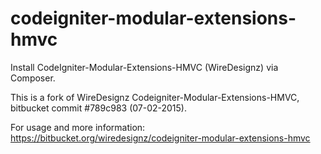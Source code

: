 # codeigniter-modular-extensions-hmvc
Install CodeIgniter-Modular-Extensions-HMVC (WireDesignz) via Composer.

This is a fork of WireDesignz Codeigniter-Modular-Extensions-HMVC, bitbucket commit #789c983 (07-02-2015).

For usage and more information: https://bitbucket.org/wiredesignz/codeigniter-modular-extensions-hmvc